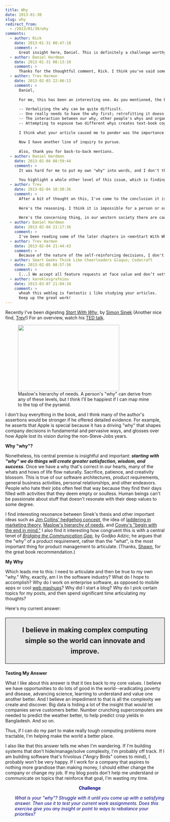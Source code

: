 ```yaml
---
title: Why
date: 2013-01-30
slug: why
redirect_from:
  - /2013/01/30/why
comments:
  - author: Rick
    date: 2013-01-31 00:47:10
    comment: >
      Great insight here, Daniel. This is definitely a challenge worthy of taking to heart. I'm glad to have a person with your mix of talents working where you do. For me personally, the "why" for what I do (or what I aspire to do) has not emerged as clearly or as easily as I would have liked, but I definitely appreciate the way you've expressed it. I can relate to having a strong desire to contribute to something that I deem truly worthwhile to humanity. I would add that this is a process, and assert that seeking our motivations and then occasionally going back to analyze and reevaluate them is an important exercise as we learn and develop.
  - author: Daniel Hardman
    date: 2013-01-31 08:13:10
    comment: >
      Thanks for the thoughtful comment, Rick. I think you've said something important about "start with why" being a process. We learn more about ourselves as life goes by, and if we're tuned in to that sort of discovery, it can lead us to question and refine our why. Having to wrestle with it is a sign that we're being thoughtful and honest; I mistrust easy answers. Hopefully I'll still be thinking carefully about this topic in a few years, and maybe I'll have a better answer. :-)
  - author: Trev Harmon
    date: 2013-02-03 22:46:13
    comment: >
      Daniel,
      
      For me, this has been an interesting one. As you mentioned, the book is by no means perfect, but I've found the ideas resonating more than many of my other business books. Tossing the ideas around has proved interesting, and I've learned a few things.
      
      -- Verbalizing the why can be quite difficult.
      -- One really needs to have the why first; retrofitting it doesn't really work.
      -- The interaction between our why, other people's whys and organizational whys have a lot more effect than I'd previously realized.
      -- Attempting to espouse two different whys creates text-book cognitive dissonance (http://en.wikipedia.org/wiki/Cognitive_dissonance).
      
      I think what your article caused me to ponder was the importance of the personal why. Most of my focus lately has been on organization whys and understanding how they relate to my own. Obviously, in retrospect, attempting a comparison where one thing is loosely defined is really pretty hard. Attempting it when both things are loosely defined is plain near impossible. I've been experiencing both situations recently.
      
      Now I have another line of inquiry to pursue.
      
      Also, thank you for back-to-back mentions.
  - author: Daniel Hardman
    date: 2013-02-04 08:59:44
    comment: >
      It was hard for me to put my own "why" into words, and I don't think I've got it completely right, yet. What I have here is pretty close, and I felt like it was important to make the attempt to articulate, even if I missed the center of the target a little. It was healthy to struggle.
      
      You highlight a whole other level of this issue, which is finding a "why" for teams or larger organizations. I conveniently ignored that in this post, but I think it's a vital question. I am wondering if it's possible to discover a why after the fact. Do great organizations always begin with their why well understood, or can you socialize a why and build a groundswell of enthusiasm for it after the fact? I think many companies don't have much of a why at the forefront of their thinking, so if you have to begin already knowing it, the picture is bleak for most enterprises...
  - author: Trev
    date: 2013-02-04 10:30:36
    comment: >
      After a bit of thought on this, I've come to the conclusion it is possible to install a new why, but not retrofit. We've seen it a couple of times in industry--most impressively with Steve Jobs' return to Apple, though from all accounts that was done with a great deal effort and pain.
      
      Here's the reasoning. I think it is impossible for a person or organization to exist without a why. If one isn't implicitly stated, a "natural" one forms. For enterprise, this naturally occurring why is "to make as much money as possible" or some variation thereof. The things with whys is they are used to make self-reinforcing decisions. For example, hiring decisions will be made consciously or subconsciously based on the why. The chosen person will exhibit the attributes preferred by the why, and will therefore reinforce the why culturally in the organization.
      
      Here's the concerning thing, in our western society there are cautionary tales for those who only seek money (think how the once while name Scrooge has taken on a life of its own). However, those who would object to the accusation that they put money first and foremost in their lives have no problem building a human-based organization to do so. All organizations, even enterprise, are composed of humans with human traits and actions. Hence the reason an appropriate why is necessary.
  - author: Daniel Hardman
    date: 2013-02-04 21:17:36
    comment: >
      I've been reading some of the later chapters in <em>Start With Why</em>, and I'm encouraged by the story of Gordon Bethune turning around Continental Airlines. He seems to have tapped into a latent why that many people at the organization could buy into with all their hearts. It's worth noting, however, that he fired 39 of the 60 top executives when he began shaking things up--and that he was able to institute sweeping change from the top down. It's not clear to me how it works to do it the other way, from the ground up.
  - author: Trev Harmon
    date: 2013-02-04 21:44:43
    comment: >
      Because of the nature of the self-reinforcing decisions, I don't think it is possible for the change to work in a permanent, organization-wide manner from the ground up (save the ground-up movement changing the mind the person at the top, who then institutes it from the top down). At this point, I think those in the best those in the bottom and middle of an organization can do is to affect their own sphere of influence. If enough change is made there, then hopefully it will start to gain traction organization-wide, which conveniently takes the conversation full circle: the importance of the personal why.
  - author: Smart Geeks Think Like Cheerleaders &laquo; Codecraft
    date: 2013-02-05 08:57:56
    comment: >
      [...] We accept all feature requests at face value and don’t vett them thoughtfully against our why. [...]
  - author: kareklesgrafeiou
    date: 2013-03-07 21:04:34
    comment: >
      whoah this weblog is fantastic i like studying your articles.
      Keep up the great work!
---
```

Recently I've been digesting <a href="http://www.startwithwhy.com/Read.aspx"><em>Start With Why</em></a>, by <a class="zem_slink" title="Simon Sinek" href="http://en.wikipedia.org/wiki/Simon_Sinek" target="_blank" rel="wikipedia">Simon Sinek</a> (Another nice find, <a href="http://dld.me" target="_blank">Trev</a>!) For an overview, watch his <a href="http://youtu.be/qp0HIF3SfI4" target="_blank">TED talk</a>.

<figure><img alt="" src="http://upload.wikimedia.org/wikipedia/commons/thumb/c/c3/Maslow%27s_hierarchy_of_needs.png/320px-Maslow%27s_hierarchy_of_needs.png" width="320" height="209" /><figcaption>Maslow's hierarchy of needs. A person's "why" can derive from any of these levels, but I think I'll be happiest if I can map mine to the top of the pyramid.</figcaption></figure>

I don't buy everything in the book, and I think many of the author's assertions would be stronger if he offered detailed evidence. For example, he asserts that Apple is special because it has a driving "why" that shapes company decisions in fundamental and pervasive ways, and glosses over how Apple lost its vision during the non-Steve-Jobs years.

<strong>Why "why"?</strong>

Nonetheless, his central premise is insightful and important: <em><strong>starting with "why" we do things will create greater satisfaction, wisdom, and success</strong></em>. Once we have a why that's correct in our hearts, many of the whats and hows of life flow naturally. Sacrifice, patience, and creativity blossom. This is true of our software architectures, product requirements, general business activities, personal relationships, and other endeavors. People who hate their jobs often feel that way because they find their days filled with activities that they deem empty or soulless. Human beings can't be passionate about stuff that doesn't resonate with their deep values to some degree.

I find interesting resonance between Sinek's thesis and other important ideas such as <a class="zem_slink" title="Good to Great: Why Some Companies Make the Leap... and Others Don't" href="http://www.amazon.com/Good-Great-Companies-Leap-Others/dp/0066620996%3FSubscriptionId%3D0G81C5DAZ03ZR9WH9X82%26tag%3Dzemanta-20%26linkCode%3Dxm2%26camp%3D2025%26creative%3D165953%26creativeASIN%3D0066620996" target="_blank" rel="amazon">Jim Collins' hedgehog concept</a>, the idea of <a href="http://www.focusgrouptips.com/laddering.html" target="_blank">laddering in marketing theory</a>, <a class="zem_slink" title="Maslow's hierarchy of needs" href="http://en.wikipedia.org/wiki/Maslow%27s_hierarchy_of_needs" target="_blank" rel="wikipedia">Maslow's hierarchy of needs</a>, and <a href="https://www.stephencovey.com/7habits/7habits.php" target="_blank">Covey's "begin with the end in mind."</a> I also find it interesting how congruent this is with a central tenet of <a href="http://www.amazon.com/Bridging-Communication-Gap-Specification-Acceptance/dp/0955683610" target="_blank"><em>Bridging the Communication Gap</em></a>, by Godjko Adzic; he argues that the "why" of a product requirement, rather than the "what", is the most important thing for product management to articulate. (Thanks, <a href="http://www.linkedin.com/pub/shawn-holmstead/1/13a/942" target="_blank">Shawn</a>, for the great book recommendation.)

<strong>My Why</strong>

Which leads me to this: I need to articulate and then be true to my own "why." Why, exactly, am I in the software industry? What do I hope to accomplish? Why do I work on enterprise software, as opposed to mobile apps or cool <a class="zem_slink" title="Mashup (web application hybrid)" href="http://en.wikipedia.org/wiki/Mashup_%28web_application_hybrid%29" target="_blank" rel="wikipedia">web mashups</a>? Why did I start a blog? Why do I pick certain topics for my posts, and then spend significant time articulating my thoughts?

Here's my current answer:
<p style="padding:1em;border:solid 1px black;text-align:center;font-size:150%;background-color:#e8e8e8;font-weight:bold;line-height:160%;">I believe in making complex computing simple so the world can innovate and improve.</p>
<strong>Testing My Answer</strong>

What I like about this answer is that it ties back to my core values. I believe we have opportunities to do lots of good in the world--eradicating poverty and disease, advancing science, learning to understand and value one another better. And I believe an impediment to that is all the complexity we create and discover. Big data is hiding a lot of the insight that would let companies serve customers better. Number crunching supercomputers are needed to predict the weather better, to help predict crop yields in Bangladesh. And so on.

Thus, if I can do my part to make really tough computing problems more tractable, I'm helping make the world a better place.

I also like that this answer tells me when I'm wandering. If I'm building systems that don't hide/manage/solve complexity, I'm probably off track. If I am building software that's frivolous ("Angry Birds" comes to mind), I probably won't be very happy. If I work for a company that aspires to nothing more grandiose than making money, I should either change the company or change my job. If my blog posts don't help me understand or communicate on topics that reinforce that goal, I'm wasting my time.
<p style="padding-left:30px;text-align:center;"><strong><span style="color:#000080;">Challenge</span></strong></p>
<p style="padding-left:30px;"><em><span style="color:#000080;">What is your "why"? Struggle with it until you come up with a satisfying answer. Then use it to test your current work assignments. Does this exercise give you any insight or point to ways to rebalance your priorities?</span></em></p>
